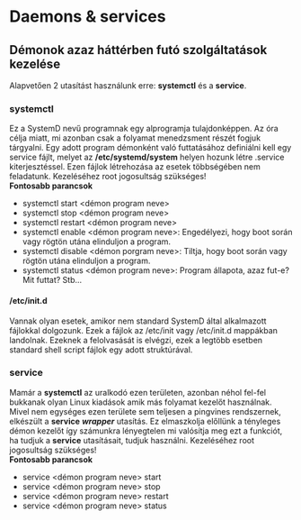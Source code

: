 # Daemons & services
## Démonok azaz háttérben futó szolgáltatások kezelése
Alapvetően 2 utasítást használunk erre: **systemctl** és a **service**.
### systemctl
Ez a SystemD nevű programnak egy alprogramja tulajdonképpen. Az óra célja miatt, mi azonban csak a folyamat menedzsment részét fogjuk tárgyalni. Egy adott program démonként való futtatásához definiálni kell egy service fájlt, melyet az **/etc/systemd/system** helyen hozunk létre .service kiterjesztéssel. Ezen fájlok létrehozása az esetek többségében nem feladatunk. Kezeléséhez root jogosultság szükséges!\
**Fontosabb parancsok**
 - systemctl start <démon program neve>
 - systemctl stop <démon program neve>
 - systemctl restart <démon program neve>
 - systemctl enable <démon program neve>: Engedélyezi, hogy boot során vagy rögtön utána elinduljon a program.
 - systemctl disable <démon porgram neve>: Tiltja, hogy boot során vagy rögtön utána elinduljon a program.
 - systemctl status <démon program neve>: Program állapota, azaz fut-e? Mit futtat? Stb...
#### /etc/init.d
Vannak olyan esetek, amikor nem standard SystemD által alkalmazott fájlokkal dolgozunk. Ezek a fájlok az /etc/init vagy /etc/init.d mappákban landolnak. Ezeknek a felolvasását is elvégzi, ezek a legtöbb esetben standard shell script fájlok egy adott struktúrával.
### service
Mamár a **systemctl** az uralkodó ezen területen, azonban néhol fel-fel bukkanak olyan Linux kiadások amik más folyamat kezelőt használnak. Mivel nem egységes ezen területe sem teljesen a pingvines rendszernek, elkészült a **service** ___wrapper___ utasítás. Ez elmaszkolja előllünk a tényleges démon kezelőt így számunkra lényegtelen mi valósítja meg ezt a funkciót, ha tudjuk a **service** utasításait, tudjuk használni. Kezeléséhez root jogosultság szükséges!\
**Fontosabb parancsok**
 - service <démon program neve> start
 - service <démon program neve> stop
 - service <démon program neve> restart
 - service <démon program neve> status